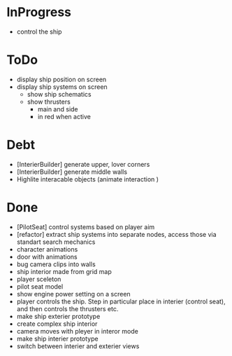 # InProgress 
- control the ship

# ToDo
- display ship position on screen
- display ship systems on screen
    - show ship schematics
    - show thrusters 
        - main and side
        - in red when active

# Debt
- [InterierBuilder] generate upper, lover corners
- [InterierBuilder] generate middle walls
- Highlite interacable objects (animate interaction     )

# Done
- [PilotSeat] control systems based on player aim
- [refactor] extract ship systems into separate nodes, access those via standart search mechanics
- character animations
- door with animations
- bug camera clips into walls
- ship interior made from grid map
- player sceleton
- pilot seat model
- show engine power setting on a screen
- player controls the ship. Step in particular place in interier (control seat), and then controls the thrusters etc.
- make ship exterier prototype
- create complex ship interior
- camera moves with pleyer in interor mode
- make ship interier prototype
- switch between interier and exterier views